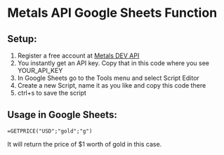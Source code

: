 # Metals API Google Sheets Function

## Setup:
1) Register a free account at [Metals DEV API](https://metals.dev)
2) You instantly get an API key. Copy that in this code where you see YOUR_API_KEY
3) In Google Sheets go to the Tools menu and select Script Editor
4) Create a new Script, name it as you like and copy this code there
5) ctrl+s to save the script

## Usage in Google Sheets:
`=GETPRICE("USD";"gold";"g")`

It will return the price of $1 worth of gold in this case.
